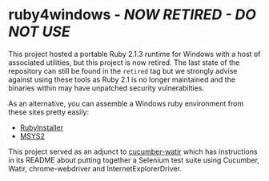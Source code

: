 # ruby4windows - *NOW RETIRED - DO NOT USE*

This project hosted a portable Ruby 2.1.3 runtime for Windows with a host of associated utilities, but this project is now retired. The last state of the repository can still be found in the `retired` tag but we strongly advise against using these tools as Ruby 2.1 is no longer maintained and the binaries within may have unpatched security vulnerabilties.

As an alternative, you can assemble a Windows ruby environment from these sites pretty easily:
* [RubyInstaller](https://rubyinstaller.org/)
* [MSYS2](http://www.msys2.org/)

This project served as an adjunct to [cucumber-watir](https://github.com/ModusCreateOrg/cucumber-watir) which has instructions in its README about putting together a Selenium test suite using Cucumber, Watir, chrome-webdriver and InternetExplorerDriver.

